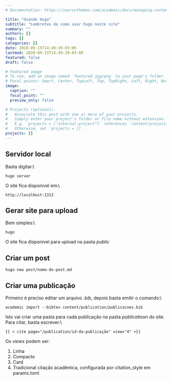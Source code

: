 ```yaml
---
# Documentation: https://sourcethemes.com/academic/docs/managing-content/

title: "Usando Hugo"
subtitle: "Lembretes de como usar hugo neste site"
summary: ""
authors: []
tags: []
categories: []
date: 2020-09-15T14:49:39-03:00
lastmod: 2020-09-15T14:49:39-03:00
featured: false
draft: false

# Featured image
# To use, add an image named `featured.jpg/png` to your page's folder.
# Focal points: Smart, Center, TopLeft, Top, TopRight, Left, Right, BottomLeft, Bottom, BottomRight.
image:
  caption: ""
  focal_point: ""
  preview_only: false

# Projects (optional).
#   Associate this post with one or more of your projects.
#   Simply enter your project's folder or file name without extension.
#   E.g. `projects = ["internal-project"]` references `content/project/deep-learning/index.md`.
#   Otherwise, set `projects = []`.
projects: []
---
```

## Servidor local
Basta digitar:\
```
hugo server
```

O site fica disponível em:\
```
http://localhost:1313
```

## Gerar site para upload
Bem simples:\
```
hugo
```

O site fica disponível para upload na pasta *public*

## Criar um post
```
hugo new post/nome-do-post.md
```

## Criar uma publicação
Primeiro é preciso editar um arquivo *.bib*, depois basta emitir o comando:\
```
academic import --bibtex content/publication/publicacoes.bib
```

Isto vai criar uma pasta para cada publicação na pasta *publicatiosn* do site. Para citar, basta escrever:\
```
{{ < cite page="/publication/id-da-publicação" view="4" >}}
```

Os *views* podem ser:
1. Linha
2. Compacto
3. Card
4. Tradicional citação acadêmica, configurada por citation_style em params.toml